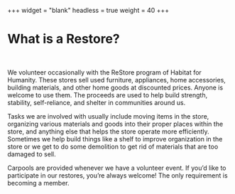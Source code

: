 +++
widget = "blank"
headless = true
weight = 40
+++
<html>
<body>
    <div class="info">
      <div>
        <h1>
          What is a Restore?
        </h1>
      </div>
      <br />
      <div>
        <p>
          We volunteer occasionally with the ReStore program of Habitat for Humanity. These stores sell used furniture, appliances, home accessories, building materials, and other home goods at discounted prices. Anyone is welcome to use them. The proceeds are used to help build strength, stability, self-reliance, and shelter in communities around us.</p>
        <p>
         Tasks we are involved with usually include moving items in the store, organizing various materials and goods into their proper places within the store, and anything else that helps the store operate more efficiently. Sometimes we help build things like a shelf to improve organization in the store or we get to do some demolition to get rid of materials that are too damaged to sell.</p>
         <p>
          Carpools are provided whenever we have a volunteer event. If you’d like to participate in our restores, you’re always welcome! The only requirement is becoming a member.</p>
        <br />
    </div>
    <br />
  </div>
</main>
</html>

